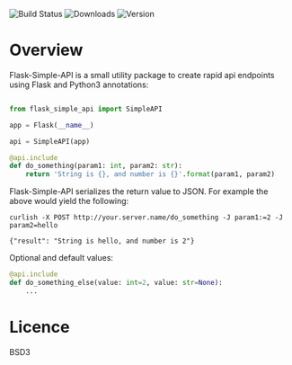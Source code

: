 
![Build Status](https://secure.travis-ci.org/vmalloc/flask-simple-api.png)
![Downloads](https://img.shields.io/pypi/dm/flask-simple-api.svg)
![Version](https://img.shields.io/pypi/v/flask-simple-api.svg)

Overview
========

Flask-Simple-API is a small utility package to create rapid api endpoints using Flask and Python3 annotations:

```python

from flask_simple_api import SimpleAPI

app = Flask(__name__)

api = SimpleAPI(app)

@api.include
def do_something(param1: int, param2: str):
    return 'String is {}, and number is {}'.format(param1, param2)

```

Flask-Simple-API serializes the return value to JSON. For example the above would yield the following:

```
curlish -X POST http://your.server.name/do_something -J param1:=2 -J param2=hello

{"result": "String is hello, and number is 2"}
```

Optional and default values:

```python
@api.include
def do_something_else(value: int=2, value: str=None):
    ...
```

Licence
=======

BSD3

